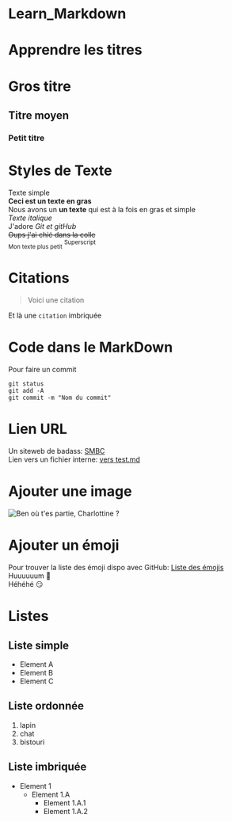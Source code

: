 # Learn_Markdown

# Apprendre les titres
# Gros titre
## Titre moyen
### Petit titre

# Styles de Texte
Texte simple  
**Ceci est un texte en gras**  
Nous avons un __un texte__ qui est à la fois en gras et simple  
*Texte italique*  
J'adore *Git et gitHub*  
~~Oups j'ai chié dans la colle~~  
<sub>Mon texte plus petit</sub>
<sup>Superscript</sup>  

# Citations
> Voici une citation

Et là une `citation` imbriquée

# Code dans le MarkDown
Pour faire un commit
```
git status  
git add -A  
git commit -m "Nom du commit"
```

# Lien URL
Un siteweb de badass: [SMBC](https://www.smbc-comics.com/)  
Lien vers un fichier interne: [vers test.md](test.md)

# Ajouter une image
![Ben où t'es partie, Charlottine ?](https://www.lepreduclocher.fr/wp-content/uploads/FB_15_les_conseils_de_piticoq_transparent-e1617266492878.png)

# Ajouter un émoji
Pour trouver la liste des émoji dispo avec GitHub: [Liste des émojis](https://github.com/ikatyang/emoji-cheat-sheet/blob/master/README.md)  
Huuuuuum :thinking:  
Héhéhé :smirk:

# Listes
## Liste simple
* Element A  
* Element B  
* Element C

## Liste ordonnée
1. lapin
2. chat
3. bistouri

## Liste imbriquée
* Element 1
  * Element 1.A
    * Element 1.A.1
    * Element 1.A.2
